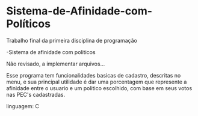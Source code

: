 # Sistema-de-Afinidade-com-Políticos


Trabalho final da primeira disciplina de programação

-Sistema de afinidade com politicos

Não revisado, a implementar arquivos...

Esse programa tem funcionalidades basicas de cadastro, descritas no menu, e sua principal utilidade é dar uma porcentagem que represente a afinidade entre o usuario e um politico escolhido, com base em seus votos nas PEC's cadastradas.

linguagem: C
